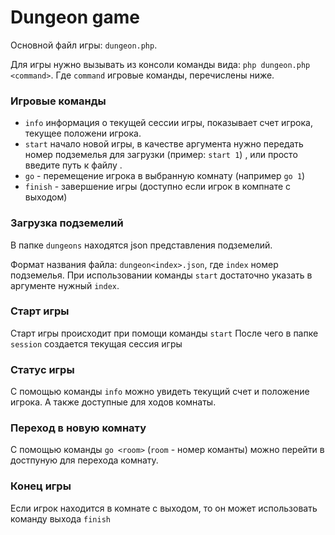 # Dungeon game

Основной файл игры: `dungeon.php`.

Для игры нужно вызывать из консоли команды вида: `php dungeon.php <command>`. 
Где `command` игровые команды, перечислены ниже.

### Игровые команды

- `info` информация о текущей сессии игры, показывает счет игрока, текущее положени игрока.
- `start` начало новой игры, в качестве аргумента нужно передать номер подземелья для загрузки
(пример: `start 1`) , или просто введите путь к файлу .
- `go` - перемещение игрока в выбранную комнату (например `go 1`)
- `finish` - завершение игры (доступно если игрок в компнате с выходом)

### Загрузка подземелий

В папке `dungeons` находятся json представления подземелий.

Формат названия файла: `dungeon<index>.json`, где `index` номер подземелья.
При использовании команды `start` достаточно указать в аргументе нужный `index`.

### Старт игры
Старт игры происходит при помощи команды `start`
После чего в папке `session` создается текущая сессия игры

### Статус игры
С помощью команды `info` можно увидеть текущий счет и положение игрока.
А также доступные для ходов комнаты.

### Переход в новую комнату
С помощью команды `go <room>` (`room` - номер команты)
можно перейти в достпуную для перехода комнату.

### Конец игры
Если игрок находится в комнате с выходом, то он может использовать команду выхода `finish`